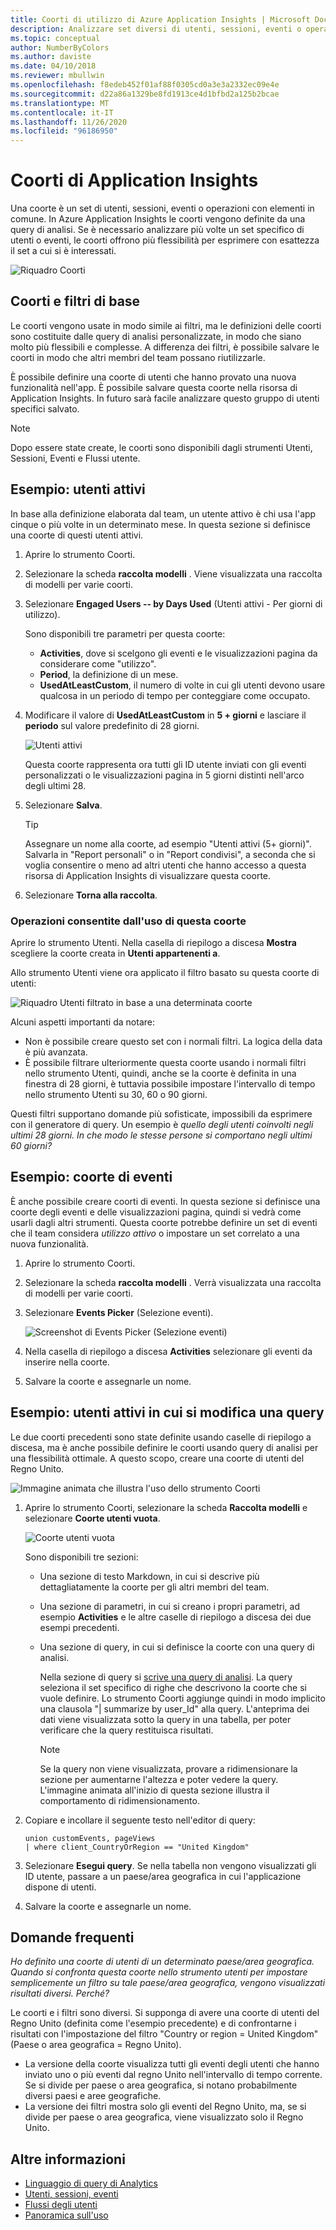 ```yaml
---
title: Coorti di utilizzo di Azure Application Insights | Microsoft Docs
description: Analizzare set diversi di utenti, sessioni, eventi o operazioni con elementi in comune
ms.topic: conceptual
author: NumberByColors
ms.author: daviste
ms.date: 04/10/2018
ms.reviewer: mbullwin
ms.openlocfilehash: f8edeb452f01af88f0305cd0a3e3a2332ec09e4e
ms.sourcegitcommit: d22a86a1329be8fd1913ce4d1bfbd2a125b2bcae
ms.translationtype: MT
ms.contentlocale: it-IT
ms.lasthandoff: 11/26/2020
ms.locfileid: "96186950"
---
```

# <a name="application-insights-cohorts"></a>Coorti di Application Insights

Una coorte è un set di utenti, sessioni, eventi o operazioni con elementi in comune. In Azure Application Insights le coorti vengono definite da una query di analisi. Se è necessario analizzare più volte un set specifico di utenti o eventi, le coorti offrono più flessibilità per esprimere con esattezza il set a cui si è interessati.

![Riquadro Coorti](./media/usage-cohorts/001.png)

## <a name="cohorts-versus-basic-filters"></a>Coorti e filtri di base

Le coorti vengono usate in modo simile ai filtri, ma le definizioni delle coorti sono costituite dalle query di analisi personalizzate, in modo che siano molto più flessibili e complesse. A differenza dei filtri, è possibile salvare le coorti in modo che altri membri del team possano riutilizzarle.

È possibile definire una coorte di utenti che hanno provato una nuova funzionalità nell'app. È possibile salvare questa coorte nella risorsa di Application Insights. In futuro sarà facile analizzare questo gruppo di utenti specifici salvato.

> [!NOTE]
> Dopo essere state create, le coorti sono disponibili dagli strumenti Utenti, Sessioni, Eventi e Flussi utente.

## <a name="example-engaged-users"></a>Esempio: utenti attivi

In base alla definizione elaborata dal team, un utente attivo è chi usa l'app cinque o più volte in un determinato mese. In questa sezione si definisce una coorte di questi utenti attivi.

1. Aprire lo strumento Coorti.

2. Selezionare la scheda **raccolta modelli** . Viene visualizzata una raccolta di modelli per varie coorti.

3. Selezionare **Engaged Users -- by Days Used** (Utenti attivi - Per giorni di utilizzo).

    Sono disponibili tre parametri per questa coorte:
    * **Activities**, dove si scelgono gli eventi e le visualizzazioni pagina da considerare come "utilizzo".
    * **Period**, la definizione di un mese.
    * **UsedAtLeastCustom**, il numero di volte in cui gli utenti devono usare qualcosa in un periodo di tempo per conteggiare come occupato.

4. Modificare il valore di **UsedAtLeastCustom** in **5 + giorni** e lasciare il **periodo** sul valore predefinito di 28 giorni.

    ![Utenti attivi](./media/usage-cohorts/003.png)

    Questa coorte rappresenta ora tutti gli ID utente inviati con gli eventi personalizzati o le visualizzazioni pagina in 5 giorni distinti nell'arco degli ultimi 28.

5. Selezionare **Salva**.

   > [!TIP]
   > Assegnare un nome alla coorte, ad esempio "Utenti attivi (5+ giorni)". Salvarla in "Report personali" o in "Report condivisi", a seconda che si voglia consentire o meno ad altri utenti che hanno accesso a questa risorsa di Application Insights di visualizzare questa coorte.

6. Selezionare **Torna alla raccolta**.

### <a name="what-can-you-do-by-using-this-cohort"></a>Operazioni consentite dall'uso di questa coorte

Aprire lo strumento Utenti. Nella casella di riepilogo a discesa **Mostra** scegliere la coorte creata in **Utenti appartenenti a**.

Allo strumento Utenti viene ora applicato il filtro basato su questa coorte di utenti:

![Riquadro Utenti filtrato in base a una determinata coorte](./media/usage-cohorts/004.png)

Alcuni aspetti importanti da notare:

* Non è possibile creare questo set con i normali filtri. La logica della data è più avanzata.
* È possibile filtrare ulteriormente questa coorte usando i normali filtri nello strumento Utenti, quindi, anche se la coorte è definita in una finestra di 28 giorni, è tuttavia possibile impostare l'intervallo di tempo nello strumento Utenti su 30, 60 o 90 giorni.

Questi filtri supportano domande più sofisticate, impossibili da esprimere con il generatore di query. Un esempio è _quello degli utenti coinvolti negli ultimi 28 giorni. In che modo le stesse persone si comportano negli ultimi 60 giorni?_

## <a name="example-events-cohort"></a>Esempio: coorte di eventi

È anche possibile creare coorti di eventi. In questa sezione si definisce una coorte degli eventi e delle visualizzazioni pagina, quindi si vedrà come usarli dagli altri strumenti. Questa coorte potrebbe definire un set di eventi che il team considera _utilizzo attivo_ o impostare un set correlato a una nuova funzionalità.

1. Aprire lo strumento Coorti.

2. Selezionare la scheda **raccolta modelli** . Verrà visualizzata una raccolta di modelli per varie coorti.

3. Selezionare **Events Picker** (Selezione eventi).

    ![Screenshot di Events Picker (Selezione eventi)](./media/usage-cohorts/006.png)

4. Nella casella di riepilogo a discesa **Activities** selezionare gli eventi da inserire nella coorte.

5. Salvare la coorte e assegnarle un nome.

## <a name="example-active-users-where-you-modify-a-query"></a>Esempio: utenti attivi in cui si modifica una query

Le due coorti precedenti sono state definite usando caselle di riepilogo a discesa, ma è anche possibile definire le coorti usando query di analisi per una flessibilità ottimale. A questo scopo, creare una coorte di utenti del Regno Unito.

![Immagine animata che illustra l'uso dello strumento Coorti](./media/usage-cohorts/cohorts0001.gif)

1. Aprire lo strumento Coorti, selezionare la scheda **Raccolta modelli** e selezionare **Coorte utenti vuota**.

    ![Coorte utenti vuota](./media/usage-cohorts/001.png)

    Sono disponibili tre sezioni:
   * Una sezione di testo Markdown, in cui si descrive più dettagliatamente la coorte per gli altri membri del team.

   * Una sezione di parametri, in cui si creano i propri parametri, ad esempio **Activities** e le altre caselle di riepilogo a discesa dei due esempi precedenti.

   * Una sezione di query, in cui si definisce la coorte con una query di analisi.

     Nella sezione di query si [scrive una query di analisi](/azure/kusto/query). La query seleziona il set specifico di righe che descrivono la coorte che si vuole definire. Lo strumento Coorti aggiunge quindi in modo implicito una clausola "| summarize by user_Id" alla query. L'anteprima dei dati viene visualizzata sotto la query in una tabella, per poter verificare che la query restituisca risultati.

     > [!NOTE]
     > Se la query non viene visualizzata, provare a ridimensionare la sezione per aumentarne l'altezza e poter vedere la query. L'immagine animata all'inizio di questa sezione illustra il comportamento di ridimensionamento.

2. Copiare e incollare il seguente testo nell'editor di query:

    ```KQL
    union customEvents, pageViews
    | where client_CountryOrRegion == "United Kingdom"
    ```

3. Selezionare **Esegui query**. Se nella tabella non vengono visualizzati gli ID utente, passare a un paese/area geografica in cui l'applicazione dispone di utenti.

4. Salvare la coorte e assegnarle un nome.

## <a name="frequently-asked-questions"></a>Domande frequenti

_Ho definito una coorte di utenti di un determinato paese/area geografica. Quando si confronta questa coorte nello strumento utenti per impostare semplicemente un filtro su tale paese/area geografica, vengono visualizzati risultati diversi. Perché?_

Le coorti e i filtri sono diversi. Si supponga di avere una coorte di utenti del Regno Unito (definita come l'esempio precedente) e di confrontarne i risultati con l'impostazione del filtro "Country or region = United Kingdom" (Paese o area geografica = Regno Unito).

* La versione della coorte visualizza tutti gli eventi degli utenti che hanno inviato uno o più eventi dal regno Unito nell'intervallo di tempo corrente. Se si divide per paese o area geografica, si notano probabilmente diversi paesi e aree geografiche.
* La versione dei filtri mostra solo gli eventi del Regno Unito, ma, se si divide per paese o area geografica, viene visualizzato solo il Regno Unito.

## <a name="learn-more"></a>Altre informazioni

* [Linguaggio di query di Analytics](../log-query/log-analytics-tutorial.md?toc=%2fazure%2fazure-monitor%2ftoc.json)
* [Utenti, sessioni, eventi](usage-segmentation.md)
* [Flussi degli utenti](usage-flows.md)
* [Panoramica sull'uso](usage-overview.md)
